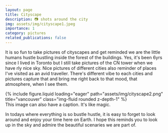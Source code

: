 ```yaml
---
layout: page
title: Cityscape
description: 📷 shots around the city
img: assets/img/cityscape1.jpeg
importance: 1
category: pictures
related_publications: false
---
```


It is so fun to take pictures of cityscapes and get reminded we are the little humans hustle bustling inside the forest of the buildings. 
Yes, it's been 6yrs since I lived in Toronto but I still take pictures of the CN tower when we have rly nice sky. 
Nice pictures of different cities also reminder of places I've visited as an avid traveller. There's different vibe to each cities and pictures capture that and bring me right back to that mood, that atmosphere, when I see them. 

<div class="row">
    <div class="col-sm mt-3 mt-md-0">
        {% include figure.liquid loading="eager" path="assets/img/cityscape2.png" title="vancouver" class="img-fluid rounded z-depth-1" %}
    </div>
</div>
<div class="caption">
    This image can also have a caption. It's like magic.
</div>

In todays where everything is so bustle hustle, it is easy to forget to look around and enjoy your time here on Earth. 
I hope this reminds you to look up in the sky and admire the beautiful scenaries we are part of. 
